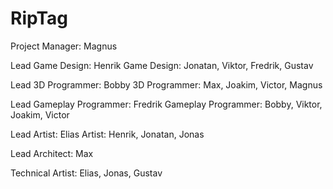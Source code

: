 # RipTag

Project Manager: Magnus 

Lead Game Design: Henrik
Game Design: Jonatan, Viktor, Fredrik, Gustav

Lead 3D Programmer: Bobby
3D Programmer: Max, Joakim, Victor, Magnus

Lead Gameplay Programmer: Fredrik
Gameplay Programmer: Bobby, Viktor, Joakim, Victor

Lead Artist: Elias
Artist: Henrik, Jonatan, Jonas

Lead Architect: Max

Technical Artist: Elias, Jonas, Gustav
